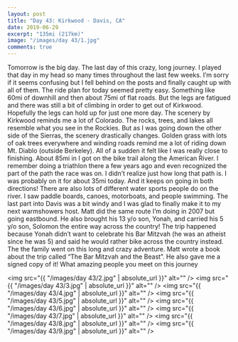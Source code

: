 ```yaml
---
layout: post
title: "Day 43: Kirkwood - Davis, CA"
date: 2019-06-29
excerpt: "135mi (217km)"
image: "/images/day 43/1.jpg"
comments: true
---
```


Tomorrow is the big day. The last day of this crazy, long journey. I played that day in my head so many times throughout
the last few weeks. I’m sorry if it seems confusing but I fell behind on the posts and finally caught up with all of
them. The ride plan for today seemed pretty easy. Something like 60mi of downhill and then about 75mi of flat roads. But
the legs are fatigued and there was still a bit of climbing in order to get out of Kirkwood. Hopefully the legs can hold
up for just one more day. The scenery by Kirkwood reminds me a lot of Colorado. The rocks, trees, and lakes all resemble
what you see in the Rockies. But as I was going down the other side of the Sierras, the scenery drastically changes.
Golden grass with lots of oak trees everywhere and winding roads remind me a lot of riding down Mt. Diablo (outside
Berkeley). All of a sudden it felt like I was really close to finishing. About 85mi in I got on the bike trail along the
American River. I remember doing a triathlon there a few years ago and even recognized the part of the path the race was
on. I didn’t realize just how long that path is. I was probably on it for about 35mi today. And it keeps on going in
both directions! There are also lots of different water sports people do on the river. I saw paddle boards, canoes,
motorboats, and people swimming. The last part into Davis was a bit windy and I was glad to finally make it to my next
warmshowers host. Matt did the same route I’m doing in 2007 but going eastbound. He also brought his 13 y/o son, Yonah,
and carried his 5 y/o son, Solomon the entire way across the country! The trip happened because Yonah didn’t want to
celebrate his Bar Mitzvah (he was an atheist since he was 5) and said he would rather bike across the country instead.
The the family went on this long and crazy adventure. Matt wrote a book about the trip called “The Bar Mitzvah and the
Beast”. He also gave me a signed copy of it! What amazing people you meet on this journey

<span class="image fit"><img src="{{ "/images/day 43/2.jpg" | absolute_url }}" alt="" /></span>
<span class="image fit"><img src="{{ "/images/day 43/3.jpg" | absolute_url }}" alt="" /></span>
<span class="image fit"><img src="{{ "/images/day 43/4.jpg" | absolute_url }}" alt="" /></span>
<span class="image fit"><img src="{{ "/images/day 43/5.jpg" | absolute_url }}" alt="" /></span>
<span class="image fit"><img src="{{ "/images/day 43/6.jpg" | absolute_url }}" alt="" /></span>
<span class="image fit"><img src="{{ "/images/day 43/7.jpg" | absolute_url }}" alt="" /></span>
<span class="image fit"><img src="{{ "/images/day 43/8.jpg" | absolute_url }}" alt="" /></span>
<span class="image fit"><img src="{{ "/images/day 43/9.jpg" | absolute_url }}" alt="" /></span>
       